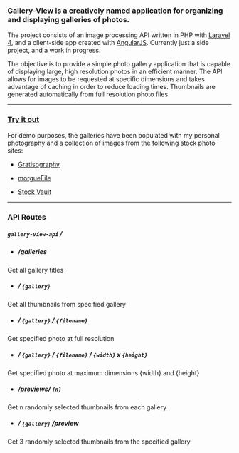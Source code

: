### Gallery-View is a creatively named application for organizing and displaying galleries of photos.

The project consists of an image processing API written in PHP with [Laravel 4](http://laravel.com), and a client-side app created with [AngularJS](http://angularjs.org). Currently just a side project, and a work in progress.

The objective is to provide a simple photo gallery application that is capable of displaying large, high resolution photos in an efficient manner. The API  allows for images to be requested at specific dimensions and takes advantage of caching in order to reduce loading times. Thumbnails are generated automatically from full resolution photo files.

---
### [Try it out](http://mstork.info/gallery-view)

For demo purposes, the galleries have been populated with my personal photography and a collection of images from the following stock photo sites:

* [Gratisography](http://gratisography.com)

* [morgueFile](http://morguefile.com)

* [Stock Vault](http://stockvault.com)

---
### API Routes

##### `gallery-view-api` /

* ##### /galleries
Get all gallery titles

* ##### / `{gallery}`
Get all thumbnails from specified gallery

* ##### / `{gallery}` / `{filename}`
Get specified photo at full resolution

* ##### / `{gallery}` / `{filename}` / `{width}` x `{height}`
Get specified photo at maximum dimensions {width} and {height}

* ##### /previews/ `{n}`
Get n randomly selected thumbnails from each gallery

* ##### / `{gallery}` /preview
Get 3 randomly selected thumbnails from the specified gallery